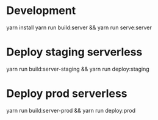 # Development

yarn install
yarn run build:server && yarn run serve:server

# Deploy staging serverless

yarn run build:server-staging && yarn run deploy:staging

# Deploy prod serverless

yarn run build:server-prod && yarn run deploy:prod